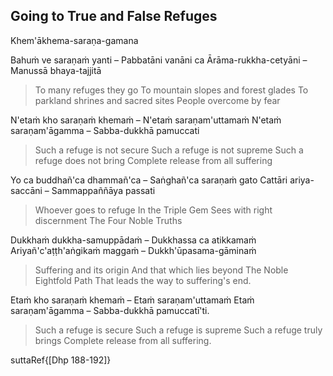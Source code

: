 ## Going to True and False Refuges<a id="true-false-refuges"></a>
Khem'ākhema-saraṇa-gamana

Bahuṁ ve saraṇaṁ yanti – Pabbatāni vanāni ca
Ārāma-rukkha-cetyāni – Manussā bhaya-tajjitā

<div class="english">

> To many refuges they go
> To mountain slopes and forest glades
> To parkland shrines and sacred sites
> People overcome by fear

</div>

N'etaṁ kho saraṇaṁ khemaṁ – N'etaṁ saraṇam'uttamaṁ
N'etaṁ saraṇam'āgamma – Sabba-dukkhā pamuccati

<div class="english">

> Such a refuge is not secure
> Such a refuge is not supreme
> Such a refuge does not bring
> Complete release from all suffering

</div>

Yo ca buddhañ'ca dhammañ'ca – Saṅghañ'ca saraṇaṁ gato
Cattāri ariya-saccāni – Sammappaññāya passati

<div class="english">

> Whoever goes to refuge
> In the Triple Gem
> Sees with right discernment
> The Four Noble Truths

</div>

Dukkhaṁ dukkha-samuppādaṁ – Dukkhassa ca atikkamaṁ
Ariyañ'c'aṭṭh'aṅgikaṁ maggaṁ – Dukkh'ūpasama-gāminaṁ

<div class="english">

> Suffering and its origin
> And that which lies beyond
> The Noble Eightfold Path
> That leads the way to suffering's end.

</div>

Etaṁ kho saraṇaṁ khemaṁ – Etaṁ saraṇam'uttamaṁ
Etaṁ saraṇam'āgamma – Sabba-dukkhā pamuccatī'ti.

<div class="english">

> Such a refuge is secure
> Such a refuge is supreme
> Such a refuge truly brings
> Complete release from all suffering.

</div>

suttaRef{[Dhp 188-192]}
